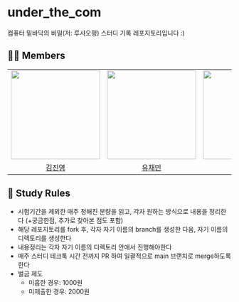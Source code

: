 # under_the_com
컴퓨터 밑바닥의 비밀(저: 루샤오펑) 스터디 기록 레포지토리입니다 :) 

## 👩‍💻 Members 
<table align = "center">
  <tr align = "center">
    <td><a href="https://github.com/coringcoring"><img src="https://avatars.githubusercontent.com/u/65723420?v=4" width=200></a></td>
    <td><a href="https://github.com/chaeminyu"><img src="https://avatars.githubusercontent.com/u/113892409?v=4" width=200></a></td>
    <td><a href="https://github.com/tichall"><img src="https://avatars.githubusercontent.com/u/152502639?v=4" width=200></a></td>
    <td><a href="https://github.com/bluishflame"><img src="https://avatars.githubusercontent.com/u/122681003?v=4" width=200></a></td>
    <td><a href="https://github.com/esc-beep"><img src="https://avatars.githubusercontent.com/u/93801149?v=4" width=200></a></td>
    <td><a href="https://github.com/KwakSsi38"><img src="https://avatars.githubusercontent.com/u/96728777?v=4" width=200></a></td>
    <td><a href="https://github.com/isuHan"><img src="https://avatars.githubusercontent.com/u/116141262?v=4" width=200></a></td>
  </tr>
  <tr align = "center">
    <td><a href = "https://github.com/coringcoring">김진영</a></td>
    <td><a href = "https://github.com/chaeminyu">유채민</a></td>
    <td><a href = "https://github.com/tichall">이서연</a></td>
    <td><a href = "https://github.com/bluishflame">배정연</a></td>
    <td><a href = "https://github.com/esc-beep">최은소</a></td>
    <td><a href = "https://github.com/KwakSsi38">한민희</a></td>
    <td><a href = "https://github.com/isuHan">한지수</a></td>
  </tr>
</table>

## 📖 Study Rules 
* 시험기간을 제외한 매주 정해진 분량을 읽고, 각자 원하는 방식으로 내용을 정리한다 (+궁금한점, 추가로 찾아본 점도 포함)
* 해당 레포지토리를 fork 후, 각자 자기 이름의 branch를 생성한 다음, 자기 이름의 디렉토리를 생성한다
* 내용정리는 각자 자기 이름의 디렉토리 안에서 진행해야한다 
* 매주 스터디 테크톡 시간 전까지 PR 하여 일괄적으로 main 브랜치로 merge하도록 한다 
* 벌금 제도 
  * 미흡한 경우: 1000원
  * 미제출한 경우: 2000원



